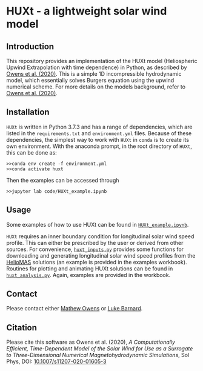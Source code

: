 # HUXt - a lightweight solar wind model


## Introduction

This repository provides an implementation of the HUXt model (Heliospheric Upwind Extrapolation with time dependence) in Python, as described by [Owens et al. (2020)](https://doi.org/10.1007/s11207-020-01605-3). This is a simple 1D incompressible hydrodynamic model, which essentially solves Burgers equation using the upwind numerical scheme. For more details on the models background, refer to [Owens et al. (2020)](https://doi.org/10.1007/s11207-020-01605-3).

## Installation
 ``HUXt`` is written in Python 3.7.3 and has a range of dependencies, which are listed in the ``requirements.txt`` and ``environment.yml`` files. Because of these dependencies, the simplest way to work with ``HUXt`` in ``conda`` is to create its own environment. With the anaconda prompt, in the root directory of ``HUXt``, this can be done as:
```
>>conda env create -f environment.yml
>>conda activate huxt
``` 
Then the examples can be accessed through 
```
>>jupyter lab code/HUXt_example.ipynb
```

## Usage
Some examples of how to use HUXt can be found in [``HUXt_example.ipynb``](code/HUXt_example.ipynb).

``HUXt`` requires an inner boundary condition for longitudinal solar wind speed profile. This can either be prescribed by the user or derived from other sources. For convenience,  [``huxt_inputs.py``](code/huxt_inputs.py) provides some functions for downloading and generating longitudinal solar wind speed profiles from the [HelioMAS](https://doi.org/10.1029/2000JA000121) solutions (an example is provided in the examples workbook). Routines for plotting and animating HUXt solutions can be found in  [``huxt_analysis.py``](code/huxt_analysis.py). Again, examples are provided in the workbook.

## Contact
Please contact either [Mathew Owens](https://github.com/mathewjowens) or [Luke Barnard](https://github.com/lukebarnard). 

## Citation
Please cite this software as Owens et al. (2020),  *A Computationally Efficient, Time-Dependent Model of the Solar Wind for Use as a Surrogate to Three-Dimensional Numerical Magnetohydrodynamic Simulations*,  Sol Phys, DOI: [10.1007/s11207-020-01605-3](https://doi.org/10.1007/s11207-020-01605-3)
